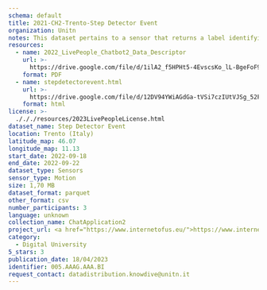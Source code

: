 ```yaml
---
schema: default
title: 2021-CH2-Trento-Step Detector Event
organization: Unitn
notes: This dataset pertains to a sensor that returns a label identifying the activity performed by the user, accurately detected using low power signals from multiple sensors in the device. This is achieved using Google’s Activity Recognition API. Possible activities are - still, in_vehicle, on_bycicle, on_foot, running, tilting, walking. The dataset was collected as part of the WeNet project, a Horizon 2020 funded project that aims at developing a diversity-aware, machine-mediated paradigm for social interactions.
resources:
  - name: 2022_LivePeople_Chatbot2_Data_Descriptor
    url: >-
      https://drive.google.com/file/d/1ilA2_f5HPHt5-4EvscsKo_lL-BgeFoF9/view?usp=sharing
    format: PDF
  - name: stepdetectorevent.html
    url: >-
      https://drive.google.com/file/d/12DV94YWiAGdGa-tVSi7czIUtVJSg_52F/view?usp=sharing
    format: html
license: >-
  ./././resources/2023LivePeopleLicense.html
dataset_name: Step Detector Event
location: Trento (Italy)
latitude_map: 46.07
longitude_map: 11.13
start_date: 2022-09-18
end_date: 2022-09-22
dataset_type: Sensors
sensor_type: Motion
size: 1,70 MB
dataset_format: parquet
other_format: csv
number_participants: 3
language: unknown
collection_name: ChatApplication2
project_url: <a href="https://www.internetofus.eu/">https://www.internetofus.eu/</a>
category:
  - Digital University
5_stars: 3
publication_date: 18/04/2023
identifier: 005.AAAG.AAA.BI
request_contact: datadistribution.knowdive@unitn.it
---
```

